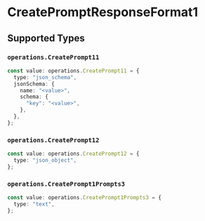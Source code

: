 # CreatePromptResponseFormat1


## Supported Types

### `operations.CreatePrompt11`

```typescript
const value: operations.CreatePrompt11 = {
  type: "json_schema",
  jsonSchema: {
    name: "<value>",
    schema: {
      "key": "<value>",
    },
  },
};
```

### `operations.CreatePrompt12`

```typescript
const value: operations.CreatePrompt12 = {
  type: "json_object",
};
```

### `operations.CreatePrompt1Prompts3`

```typescript
const value: operations.CreatePrompt1Prompts3 = {
  type: "text",
};
```

